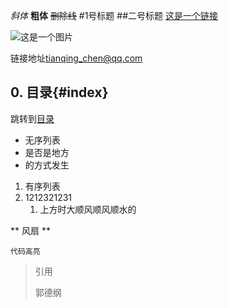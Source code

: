 *斜体*
**粗体**
~~删除线~~
#1号标题
##二号标题
[这是一个链接](http://.github.com)


![这是一个图片](C:\Users\Administrator\Desktop\捕获.JPG)

链接地址<tianqing_chen@qq.com>

## 0. 目录{#index}

跳转到[目录](#index)

- 无序列表
- 是否是地方
- 的方式发生

1. 有序列表
2. 1212321231
	1. 上方时大顺风顺风顺水的

**	风扇 **

	代码高亮
>引用
>
>郭德纲
